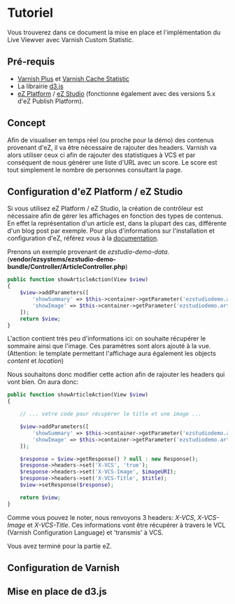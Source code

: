 Tutoriel
========

Vous trouverez dans ce document la mise en place et l'implémentation du Live Viewver
avec Varnish Custom Statistic.

Pré-requis
---------

* [Varnish Plus](https://www.varnish-software.com/products/varnish-plus) et [Varnish Cache Statistic](https://www.varnish-software.com/plus/varnish-custom-statistics)
* La librairie [d3.js](https://d3js.org/)
* [eZ Platform](http://ezplatform.com/) / [eZ Studio](http://ezstudio.com/) (fonctionne également avec des versions 5.x d'eZ Publish Platform).

Concept
-------

Afin de visualiser en temps réel (ou proche pour la démo) des contenus provenant d'eZ, il va être nécessaire de rajouter des headers. Varnish va alors utiliser ceux ci afin de rajouter des statistiques à VCS et par conséquent de nous générer une liste d'URL avec un score. Le score est tout simplement le nombre de personnes consultant la page.

Configuration d'eZ Platform / eZ Studio
---------------------------------------

Si vous utilisez eZ Platform / eZ Studio, la création de contrôleur est nécessaire afin de gérer les affichages en fonction des types de contenus. En effet la représentation d'un article est, dans la plupart des cas, différente d'un blog post par exemple.
Pour plus d'informations sur l'installation et configuration d'eZ, référez vous à la [documentation](https://doc.ez.no/display/TECHDOC/Beginner+Tutorial).

Prenons un exemple provenant de *ezstudio-demo-data*. (**vendor/ezsystems/ezstudio-demo-bundle/Controller/ArticleController.php**)

```php
public function showArticleAction(View $view)
{
    $view->addParameters([
        'showSummary' => $this->container->getParameter('ezstudiodemo.article.full_view.show_summary'),
        'showImage' => $this->container->getParameter('ezstudiodemo.article.full_view.show_image'),
    ]);
    return $view;
}
```

L'action contient très peu d'informations ici: on souhaite récupérer le sommaire ainsi que l'image. Ces paramètres sont alors ajouté à la vue. (Attention: le template permettant l'affichage aura également les objects *content* et *location*)

Nous souhaitons donc modifier cette action afin de rajouter les headers qui vont bien. On aura donc:

```php
public function showArticleAction(View $view)
{

    // ... votre code pour récupérer le title et une image ...

    $view->addParameters([
        'showSummary' => $this->container->getParameter('ezstudiodemo.article.full_view.show_summary'),
        'showImage' => $this->container->getParameter('ezstudiodemo.article.full_view.show_image'),
    ]);

    $response = $view->getResponse() ? null : new Response();
    $response->headers->set('X-VCS', 'true');
    $response->headers->set('X-VCS-Image', $imageURI);
    $response->headers->set('X-VCS-Title', $title);
    $view->setResponse($response);

    return $view;
}
```

Comme vous pouvez le noter, nous renvoyons 3 headers: *X-VCS*, *X-VCS-Image* et *X-VCS-Title*. Ces informations vont être récupérer à travers le VCL (Varnish Configuration Language) et 'transmis' à VCS.

Vous avez terminé pour la partie eZ.

Configuration de Varnish
------------------------

Mise en place de d3.js
----------------------
